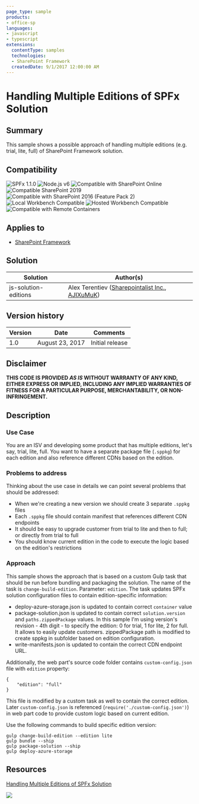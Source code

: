 ```yaml
---
page_type: sample
products:
- office-sp
languages:
- javascript
- typescript
extensions:
  contentType: samples
  technologies:
  - SharePoint Framework
  createdDate: 9/1/2017 12:00:00 AM
---
```

# Handling Multiple Editions of SPFx Solution
## Summary
This sample shows a possible approach of handling multiple editions (e.g. trial, lite, full) of SharePoint Framework solution.

## Compatibility

![SPFx 1.1.0](https://img.shields.io/badge/SPFx-1.1.0-green.svg)
![Node.js v6](https://img.shields.io/badge/Node.js-v6-green.svg) 
![Compatible with SharePoint Online](https://img.shields.io/badge/SharePoint%20Online-Compatible-green.svg)
![Compatible SharePoint 2019](https://img.shields.io/badge/SharePoint%20Server%202019-Compatible-green.svg)
![Compatible with SharePoint 2016 (Feature Pack 2)](https://img.shields.io/badge/SharePoint%20Server%202016%20(Feature%20Pack%202)-Compatible-green.svg)
![Local Workbench Compatible](https://img.shields.io/badge/Local%20Workbench-Compatible-green.svg)
![Hosted Workbench Compatible](https://img.shields.io/badge/Hosted%20Workbench-Compatible-green.svg)
![Compatible with Remote Containers](https://img.shields.io/badge/Remote%20Containers-Compatible-green.svg)


## Applies to

* [SharePoint Framework](https://docs.microsoft.com/sharepoint/dev/spfx/sharepoint-framework-overview)

## Solution

Solution|Author(s)
--------|---------
js-solution-editions | Alex Terentiev ([Sharepointalist Inc.](http://www.sharepointalist.com), [AJIXuMuK](https://github.com/AJIXuMuK))

## Version history

Version|Date|Comments
-------|----|--------
1.0|August 23, 2017|Initial release

## Disclaimer
**THIS CODE IS PROVIDED *AS IS* WITHOUT WARRANTY OF ANY KIND, EITHER EXPRESS OR IMPLIED, INCLUDING ANY IMPLIED WARRANTIES OF FITNESS FOR A PARTICULAR PURPOSE, MERCHANTABILITY, OR NON-INFRINGEMENT.**

## Description

### Use Case
You are an ISV and developing some product that has multiple editions, let's say, trial, lite, full. You want to have a separate package file (`.sppkg`) for each edition and also reference different CDNs based on the edition.

### Problems to address
Thinking about the use case in details we can point several problems that should be addressed: 
- When we're creating a new version we should create 3 separate `.sppkg` files
- Each `.sppkg` file should contain manifest that references different CDN endpoints
- It should be easy to upgrade customer from trial to lite and then to full; or directly from trial to full
- You should know current edition in the code to execute the logic based on the edition's restrictions

### Approach
This sample shows the approach that is based on a custom Gulp task that should be run before bundling and packaging the solution.
The name of the task is `change-build-edition`. Parameter: `edition`.
The task updates SPFx solution configuration files to contain edition-specific information:
- deploy-azure-storage.json is updated to contain correct `container` value
- package-solution.json is updated to contain correct `solution.version` and `paths.zippedPackage` values. In this sample I'm using version's revision - 4th digit - to specify the edition: 0 for trial, 1 for lite, 2 for full. It allows to easily update customers. zippedPackage path is modified to create sppkg in subfolder based on edition configuration.
- write-manifests.json is updated to contain the correct CDN endpoint URL.

Additionally, the web part's source code folder contains `custom-config.json` file with `edition` property:
```
{
    "edition": "full"
}
```
This file is modified by a custom task as well to contain the correct edition.
Later `custom-config.json` is referenced (`require('./custom-config.json')`) in web part code to provide custom logic based on current edition.

Use the following commands to build specific edition version:
```
gulp change-build-edition --edition lite
gulp bundle --ship
gulp package-solution --ship
gulp deploy-azure-storage
```

## Resources
[Handling Multiple Editions of SPFx Solution](http://tricky-sharepoint.blogspot.com/2017/08/handling-multiple-editions-of-spfx.html)

<img src="https://pnptelemetry.azurewebsites.net/sp-dev-fx-webparts/samples/js-solution-editions" />
